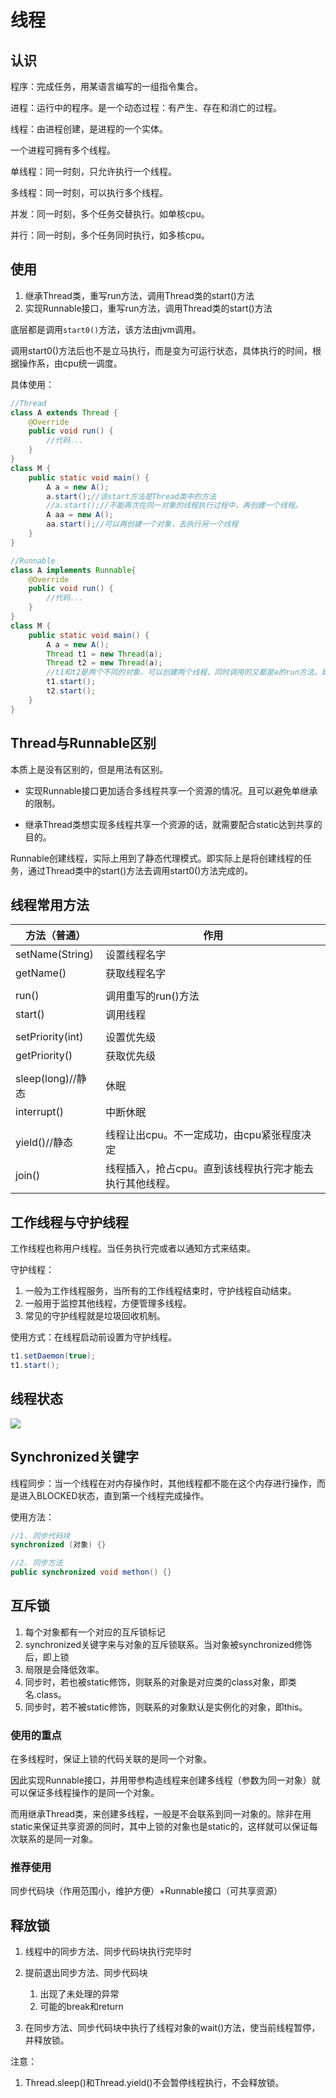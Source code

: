 # 线程

## 认识

程序：完成任务，用某语言编写的一组指令集合。

进程：运行中的程序。是一个动态过程：有产生、存在和消亡的过程。

线程：由进程创建，是进程的一个实体。

一个进程可拥有多个线程。



单线程：同一时刻，只允许执行一个线程。

多线程：同一时刻，可以执行多个线程。

并发：同一时刻，多个任务交替执行。如单核cpu。

并行：同一时刻，多个任务同时执行，如多核cpu。



## 使用

1. 继承Thread类，重写run方法，调用Thread类的start()方法
2. 实现Runnable接口，重写run方法，调用Thread类的start()方法

底层都是调用`start0()`方法，该方法由jvm调用。

调用start0()方法后也不是立马执行，而是变为可运行状态，具体执行的时间，根据操作系，由cpu统一调度。

具体使用：

~~~java
//Thread
class A extends Thread {
    @Override
    public void run() {
        //代码...
    }
}
class M {
    public static void main() {
        A a = new A();
        a.start();//该start方法是Thread类中的方法
        //a.start();//不能再次在同一对象的线程执行过程中，再创建一个线程。
        A aa = new A();
        aa.start();//可以再创建一个对象，去执行另一个线程
    }
}

//Runnable
class A implements Runnable{
    @Override
    public void run() {
        //代码...
    }
}
class M {
    public static void main() {
        A a = new A();
        Thread t1 = new Thread(a);
        Thread t2 = new Thread(a);
        //t1和t2是两个不同的对象，可以创建两个线程，同时调用的又都是a的run方法，即实时共享数据。
        t1.start();
        t2.start();
    }
}
~~~

## Thread与Runnable区别

本质上是没有区别的，但是用法有区别。

- 实现Runnable接口更加适合多线程共享一个资源的情况。且可以避免单继承的限制。

- 继承Thread类想实现多线程共享一个资源的话，就需要配合static达到共享的目的。

Runnable创建线程，实际上用到了静态代理模式。即实际上是将创建线程的任务，通过Thread类中的start()方法去调用start0()方法完成的。



## 线程常用方法

| 方法（普通）      | 作用                                                    |
| ----------------- | ------------------------------------------------------- |
| setName(String)   | 设置线程名字                                            |
| getName()         | 获取线程名字                                            |
|                   |                                                         |
| run()             | 调用重写的run()方法                                     |
| start()           | 调用线程                                                |
|                   |                                                         |
| setPriority(int)  | 设置优先级                                              |
| getPriority()     | 获取优先级                                              |
|                   |                                                         |
| sleep(long)//静态 | 休眠                                                    |
| interrupt()       | 中断休眠                                                |
|                   |                                                         |
| yield()//静态     | 线程让出cpu。不一定成功，由cpu紧张程度决定              |
| join()            | 线程插入，抢占cpu。直到该线程执行完才能去执行其他线程。 |



## 工作线程与守护线程

工作线程也称用户线程。当任务执行完或者以通知方式来结束。

守护线程：

1. 一般为工作线程服务，当所有的工作线程结束时，守护线程自动结束。
2. 一般用于监控其他线程，方便管理多线程。
3. 常见的守护线程就是垃圾回收机制。

使用方式：在线程启动前设置为守护线程。

~~~java
t1.setDaemon(true);
t1.start();
~~~

## 线程状态

![](https://img-blog.csdnimg.cn/d9adb825ead94cb9a83861da8745b361.png)



## Synchronized关键字

线程同步：当一个线程在对内存操作时，其他线程都不能在这个内存进行操作，而是进入BLOCKED状态，直到第一个线程完成操作。

使用方法：

~~~java
//1. 同步代码块
synchronized (对象) {}

//2. 同步方法
public synchronized void methon() {}
~~~

## 互斥锁

1. 每个对象都有一个对应的互斥锁标记
2. synchronized关键字来与对象的互斥锁联系。当对象被synchronized修饰后，即上锁
3. 局限是会降低效率。
4. 同步时，若也被static修饰，则联系的对象是对应类的class对象，即类名.class。
5. 同步时，若不被static修饰，则联系的对象默认是实例化的对象，即this。

### 使用的重点

在多线程时，保证上锁的代码关联的是同一个对象。

因此实现Runnable接口，并用带参构造线程来创建多线程（参数为同一对象）就可以保证多线程操作的是同一个对象。

而用继承Thread类，来创建多线程，一般是不会联系到同一对象的。除非在用static来保证共享资源的同时，其中上锁的对象也是static的，这样就可以保证每次联系的是同一对象。



### 推荐使用

同步代码块（作用范围小，维护方便）+Runnable接口（可共享资源）



## 释放锁

1. 线程中的同步方法、同步代码块执行完毕时

2. 提前退出同步方法、同步代码块

    1. 出现了未处理的异常
    2. 可能的break和return

3. 在同步方法、同步代码块中执行了线程对象的wait()方法，使当前线程暂停，并释放锁。

注意：

1. Thread.sleep()和Thread.yield()不会暂停线程执行，不会释放锁。



